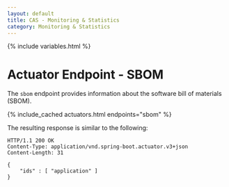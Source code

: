 ```yaml
---
layout: default
title: CAS - Monitoring & Statistics
category: Monitoring & Statistics
---
```


{% include variables.html %}

# Actuator Endpoint - SBOM

The `sbom` endpoint provides information about the software bill of materials (SBOM).

{% include_cached actuators.html endpoints="sbom" %}

The resulting response is similar to the following:

```
HTTP/1.1 200 OK
Content-Type: application/vnd.spring-boot.actuator.v3+json
Content-Length: 31

{
    "ids" : [ "application" ]
}
```
